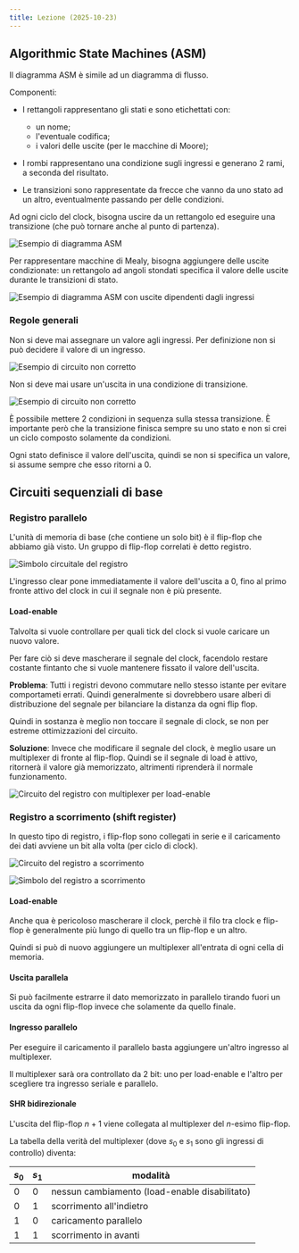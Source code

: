 ```yaml
---
title: Lezione (2025-10-23)
---
```


## Algorithmic State Machines (ASM)

Il diagramma ASM è simile ad un diagramma di flusso.

Componenti:

- I rettangoli rappresentano gli stati e sono etichettati con:
  - un nome;
  - l'eventuale codifica;
  - i valori delle uscite (per le macchine di Moore);

- I rombi rappresentano una condizione sugli ingressi e generano 2 rami, a
  seconda del risultato.

- Le transizioni sono rappresentate da frecce che vanno da uno stato ad un
  altro, eventualmente passando per delle condizioni.

Ad ogni ciclo del clock, bisogna uscire da un rettangolo ed eseguire una
transizione (che può tornare anche al punto di partenza).

![Esempio di diagramma ASM](../../../../../images/reti-logiche/diagramma-asm.png)

Per rappresentare macchine di Mealy, bisogna aggiungere delle uscite
condizionate: un rettangolo ad angoli stondati specifica il valore delle uscite
durante le transizioni di stato.

![Esempio di diagramma ASM con uscite dipendenti dagli ingressi](../../../../../images/reti-logiche/diagramma-asm-mealy.png)

### Regole generali

Non si deve mai assegnare un valore agli ingressi. Per definizione non si può
decidere il valore di un ingresso.

![Esempio di circuito non corretto](../../../../../images/reti-logiche/asm-regola-1.png)

Non si deve mai usare un'uscita in una condizione di transizione.

![Esempio di circuito non corretto](../../../../../images/reti-logiche/asm-regola-2.png)

È possibile mettere 2 condizioni in sequenza sulla stessa transizione. È
importante però che la transizione finisca sempre su uno stato e non si crei un
ciclo composto solamente da condizioni.

Ogni stato definisce il valore dell'uscita, quindi se non si specifica un
valore, si assume sempre che esso ritorni a $0$.

## Circuiti sequenziali di base

### Registro parallelo

L'unità di memoria di base (che contiene un solo bit) è il flip-flop che abbiamo
già visto. Un gruppo di flip-flop correlati è detto registro.

![Simbolo circuitale del registro](../../../../../images/reti-logiche/simbolo-registro.png)

L'ingresso clear pone immediatamente il valore dell'uscita a $0$, fino al primo
fronte attivo del clock in cui il segnale non è più presente.

#### Load-enable

Talvolta si vuole controllare per quali tick del clock si vuole caricare un
nuovo valore.

Per fare ciò si deve mascherare il segnale del clock, facendolo restare costante
fintanto che si vuole mantenere fissato il valore dell'uscita.

**Problema**: Tutti i registri devono commutare nello stesso istante per evitare
comportameti errati. Quindi generalmente si dovrebbero usare alberi di
distribuzione del segnale per bilanciare la distanza da ogni flip flop.

Quindi in sostanza è meglio non toccare il segnale di clock, se non per estreme
ottimizzazioni del circuito.

**Soluzione**: Invece che modificare il segnale del clock, è meglio usare un
multiplexer di fronte al flip-flop. Quindi se il segnale di load è attivo,
ritornerà il valore già memorizzato, altrimenti riprenderà il normale
funzionamento.

![Circuito del registro con multiplexer per load-enable](../../../../../images/reti-logiche/circuito-registro-load-enable-con-multiplexer.png)

### Registro a scorrimento (shift register)

In questo tipo di registro, i flip-flop sono collegati in serie e il caricamento
dei dati avviene un bit alla volta (per ciclo di clock).

![Circuito del registro a scorrimento](../../../../../images/reti-logiche/circuito-registro-scorrimento.png)

![Simbolo del registro a scorrimento](../../../../../images/reti-logiche/simbolo-registro-scorrimento.png)

#### Load-enable

Anche qua è pericoloso mascherare il clock, perchè il filo tra clock e flip-flop
è generalmente più lungo di quello tra un flip-flop e un altro.

Quindi si può di nuovo aggiungere un multiplexer all'entrata di ogni cella di
memoria.

#### Uscita parallela

Si può facilmente estrarre il dato memorizzato in parallelo tirando fuori un
uscita da ogni flip-flop invece che solamente da quello finale.

#### Ingresso parallelo

Per eseguire il caricamento il parallelo basta aggiungere un'altro ingresso al
multiplexer.

Il multiplexer sarà ora controllato da 2 bit: uno per load-enable e l'altro per
scegliere tra ingresso seriale e parallelo.

#### SHR bidirezionale

L'uscita del flip-flop $n + 1$ viene collegata al multiplexer del $n$-esimo
flip-flop.

La tabella della verità del multiplexer (dove $s_0$ e $s_1$ sono gli ingressi di
controllo) diventa:

| $s_0$ | $s_1$ | modalità                                      |
| ----- | ----- | --------------------------------------------- |
| $0$   | $0$   | nessun cambiamento (load-enable disabilitato) |
| $0$   | $1$   | scorrimento all'indietro                      |
| $1$   | $0$   | caricamento parallelo                         |
| $1$   | $1$   | scorrimento in avanti                         |
